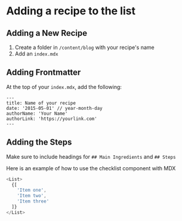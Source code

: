 # Adding a recipe to the list

## Adding a New Recipe

1. Create a folder in `/content/blog` with your recipe's name
2. Add an `index.mdx`

## Adding Frontmatter

At the top of your `index.mdx`, add the following:

```
---
title: Name of your recipe
date: '2015-05-01' // year-month-day
authorName: 'Your Name'
authorLink: 'https://yourlink.com'
---
```

## Adding the Steps

Make sure to include headings for `## Main Ingredients` and `## Steps`

Here is an example of how to use the checklist component with MDX

```js
<List>
  {[
    'Item one',
    'Item two',
    'Item three'
  ]}
</List>
```

